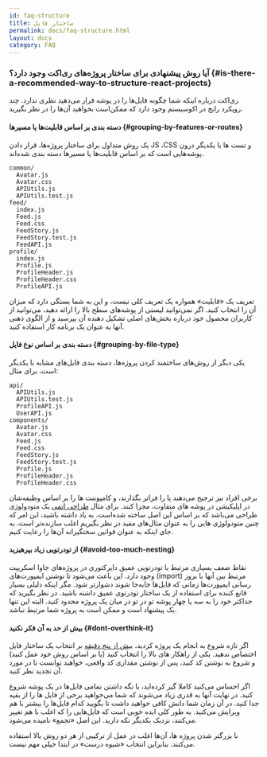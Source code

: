 ```yaml
---
id: faq-structure
title: ساختار فایل
permalink: docs/faq-structure.html
layout: docs
category: FAQ
---
```


### آیا روش پیشنهادی برای ساختار پروژه‌های ری‌اکت وجود دارد؟ {#is-there-a-recommended-way-to-structure-react-projects}

ری‌اکت درباره اینکه شما چگونه فایل‌ها را در پوشه قرار می‌دهید نظری ندارد. چند رویکرد رایج در اکوسیستم وجود دارد که ممکن‌است بخواهید آن‌ها را در نظر بگیرید.

#### دسته بندی بر اساس قابلیت‌ها یا مسیر‌ها {#grouping-by-features-or-routes}

یک روش متداول برای ساختار پروژه‌ها، قرار دادن JS ،CSS و تست ها با یکدیگر درون پوشه‌هایی است که بر اساس قابلیت‌ها یا مسیر‌ها دسته بندی شده‌اند. 

```
common/
  Avatar.js
  Avatar.css
  APIUtils.js
  APIUtils.test.js
feed/
  index.js
  Feed.js
  Feed.css
  FeedStory.js
  FeedStory.test.js
  FeedAPI.js
profile/
  index.js
  Profile.js
  ProfileHeader.js
  ProfileHeader.css
  ProfileAPI.js
```

تعریف یک «قابلیت» همواره یک تعریف کلی نیست، و این به شما بستگی دارد که میزان آن را انتخاب کنید. اگر نمی‌توانید لیستی از پوشه‌های سطح بالا را ارائه دهید، می‌توانید از کاربران محصول خود درباره بخش‌های اصلی تشکیل دهنده آن بپرسید و از الگوی ذهنی آنها به عنوان یک برنامه کار استفاده کنید. 

#### دسته بندی بر اساس نوع فایل {#grouping-by-file-type}

یکی دیگر از روش‌های ساختمند کردن پروژه‌ها، دسته بندی فایل‌های مشابه با یکدیگر است، برای مثال:

```
api/
  APIUtils.js
  APIUtils.test.js
  ProfileAPI.js
  UserAPI.js
components/
  Avatar.js
  Avatar.css
  Feed.js
  Feed.css
  FeedStory.js
  FeedStory.test.js
  Profile.js
  ProfileHeader.js
  ProfileHeader.css
```

برخی افراد نیز ترجیح می‌دهند پا را فراتر بگذارند، و کامپوننت ها را بر اساس وظیفه‌شان در اپلیکیشن در پوشه های متفاوت، مجزا کنند. برای مثال [طراحی اتمی](https://bradfrost.com/blog/post/atomic-web-design/) یک متودولوژی طراحی می‌باشد که بر اساس این اصل ساخته شده‌است. به یاد داشته باشید، این امر که چنین متودولوژی هایی را به عنوان مثال‌های مفید در نظر بگیریم اغلب سازنده‌تر است، به جای اینکه به عنوان قوانین سختگیرانه‌ آن‌ها را رعایت کنیم. 

#### از تودرتویی زیاد بپرهیزید {#avoid-too-much-nesting}

نقاط ضعف بسیاری مرتبط با تودرتویی عمیق دایرکتوری در پروژه‌های جاوا اسکریپت وجود دارد. این باعث می‌شود تا نوشتن ایمپورت‌های (import) مرتبط بین آنها یا بروز رسانی ایمپورت‌ها زمانی که فایل‌ها جابه‌جا شوند دشوار‌تر شود. مگر اینکه دلیلی بسیار قانع کننده برای استفاده از یک ساختار تودرتوی عمیق داشته باشید. در نظر بگیرید که حداکثر خود را به سه یا چهار پوشه تو در تو در میان یک پروژه محدود کنید. البته این تنها یک پیشنهاد است و ممکن است به پروژه شما مرتبط نباشد. 

#### بیش از حد به آن فکر نکنید {#dont-overthink-it}

اگر تازه شروع به انجام یک پروژه کردید، [بیش از پنج دقیقه](https://fa.wikipedia.org/wiki/فلج_تحلیلی) بر انتخاب یک ساختار فایل اختصاص ندهید. یکی از راهکار های بالا را انتخاب کنید (یا بر اساس روش خود عمل کنید) و شروع به نوشتن کد کنید، پس از نوشتن مقداری کد واقعی، خواهید توانست تا در مورد آن تجدید نظر کنید. 

اگر احساس می‌کنید کاملا گیر کرده‌اید، با نگه داشتن تمامی فایل‌ها در یک پوشه شروع کنید. در نهایت آنها به قدری زیاد می‌شوند که شما می‌خواهید برخی از فایل ها را از بقیه جدا کنید. در آن زمان شما دانش کافی خواهید داشت تا بگویید کدام فایل‌ها را بیشتر با هم ویرایش می‌کنید. به طور کلی ایده خوبی است که فایل‌هایی را که اغلب با هم تغییر می‌کنند، نزدیک یکدیگر نکه دارید. این اصل «تجمع» نامیده می‌شود.

با بزرگتر شدن پروژه ها، آن‌ها اغلب در عمل از ترکیبی از هر دو روش بالا استفاده می‌کنند. بنابراین انتخاب «شیوه درست» در ابتدا خیلی مهم نیست. 
